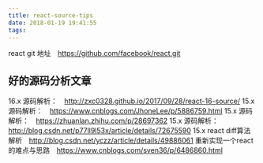 ```yaml
---
title: react-source-tips
date: 2018-01-19 19:41:55
tags:
---
```


react git 地址　https://github.com/facebook/react.git
##  好的源码分析文章
16.x 源码解析：　http://zxc0328.github.io/2017/09/28/react-16-source/
15.x 源码解析：　https://www.cnblogs.com/JhoneLee/p/5886759.html
15.x 源码解析：　https://zhuanlan.zhihu.com/p/28697362
15.x 源码解析：　http://blog.csdn.net/p77ll9l53x/article/details/72675590
15.x react diff算法解析　http://blog.csdn.net/yczz/article/details/49886061
重新实现一个react 的难点与思路　https://www.cnblogs.com/sven36/p/6486860.html
